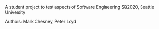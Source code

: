 A student project to test aspects of Software Engineering
SQ2020, Seattle University

Authors:
Mark Chesney, 
Peter Loyd

